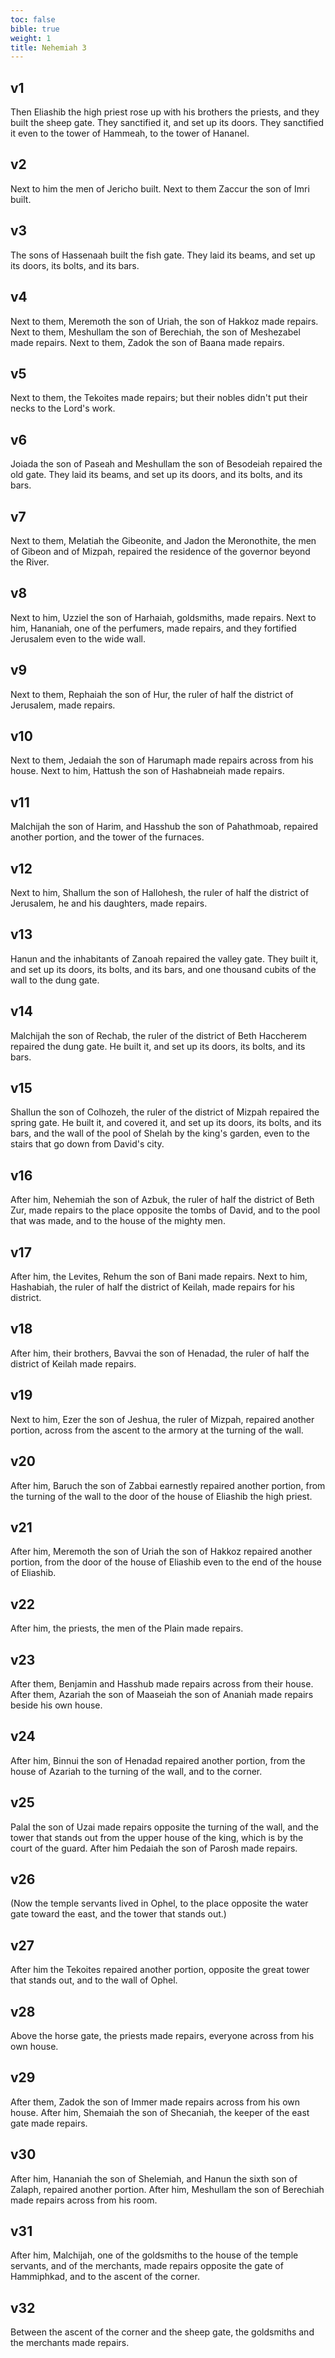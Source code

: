 ```yaml
---
toc: false
bible: true
weight: 1
title: Nehemiah 3
---
```




## v1 
Then Eliashib the high priest rose up with his brothers the priests, and they built the sheep gate. They sanctified it, and set up its doors. They sanctified it even to the tower of Hammeah, to the tower of Hananel. 

## v2 
Next to him the men of Jericho built. Next to them Zaccur the son of Imri built. 

## v3 
The sons of Hassenaah built the fish gate. They laid its beams, and set up its doors, its bolts, and its bars. 

## v4 
Next to them, Meremoth the son of Uriah, the son of Hakkoz made repairs. Next to them, Meshullam the son of Berechiah, the son of Meshezabel made repairs. Next to them, Zadok the son of Baana made repairs. 

## v5 
Next to them, the Tekoites made repairs; but their nobles didn't put their necks to the Lord's work. 

## v6 
Joiada the son of Paseah and Meshullam the son of Besodeiah repaired the old gate. They laid its beams, and set up its doors, and its bolts, and its bars. 

## v7 
Next to them, Melatiah the Gibeonite, and Jadon the Meronothite, the men of Gibeon and of Mizpah, repaired the residence of the governor beyond the River. 

## v8 
Next to him, Uzziel the son of Harhaiah, goldsmiths, made repairs. Next to him, Hananiah, one of the perfumers, made repairs, and they fortified Jerusalem even to the wide wall. 

## v9 
Next to them, Rephaiah the son of Hur, the ruler of half the district of Jerusalem, made repairs. 

## v10 
Next to them, Jedaiah the son of Harumaph made repairs across from his house. Next to him, Hattush the son of Hashabneiah made repairs. 

## v11 
Malchijah the son of Harim, and Hasshub the son of Pahathmoab, repaired another portion, and the tower of the furnaces. 

## v12 
Next to him, Shallum the son of Hallohesh, the ruler of half the district of Jerusalem, he and his daughters, made repairs. 

## v13 
Hanun and the inhabitants of Zanoah repaired the valley gate. They built it, and set up its doors, its bolts, and its bars, and one thousand cubits of the wall to the dung gate. 

## v14 
Malchijah the son of Rechab, the ruler of the district of Beth Haccherem repaired the dung gate. He built it, and set up its doors, its bolts, and its bars. 

## v15 
Shallun the son of Colhozeh, the ruler of the district of Mizpah repaired the spring gate. He built it, and covered it, and set up its doors, its bolts, and its bars, and the wall of the pool of Shelah by the king's garden, even to the stairs that go down from David's city. 

## v16 
After him, Nehemiah the son of Azbuk, the ruler of half the district of Beth Zur, made repairs to the place opposite the tombs of David, and to the pool that was made, and to the house of the mighty men. 

## v17 
After him, the Levites, Rehum the son of Bani made repairs. Next to him, Hashabiah, the ruler of half the district of Keilah, made repairs for his district. 

## v18 
After him, their brothers, Bavvai the son of Henadad, the ruler of half the district of Keilah made repairs. 

## v19 
Next to him, Ezer the son of Jeshua, the ruler of Mizpah, repaired another portion, across from the ascent to the armory at the turning of the wall. 

## v20 
After him, Baruch the son of Zabbai earnestly repaired another portion, from the turning of the wall to the door of the house of Eliashib the high priest. 

## v21 
After him, Meremoth the son of Uriah the son of Hakkoz repaired another portion, from the door of the house of Eliashib even to the end of the house of Eliashib. 

## v22 
After him, the priests, the men of the Plain made repairs. 

## v23 
After them, Benjamin and Hasshub made repairs across from their house. After them, Azariah the son of Maaseiah the son of Ananiah made repairs beside his own house. 

## v24 
After him, Binnui the son of Henadad repaired another portion, from the house of Azariah to the turning of the wall, and to the corner. 

## v25 
Palal the son of Uzai made repairs opposite the turning of the wall, and the tower that stands out from the upper house of the king, which is by the court of the guard. After him Pedaiah the son of Parosh made repairs. 

## v26 
(Now the temple servants lived in Ophel, to the place opposite the water gate toward the east, and the tower that stands out.) 

## v27 
After him the Tekoites repaired another portion, opposite the great tower that stands out, and to the wall of Ophel. 

## v28 
Above the horse gate, the priests made repairs, everyone across from his own house. 

## v29 
After them, Zadok the son of Immer made repairs across from his own house. After him, Shemaiah the son of Shecaniah, the keeper of the east gate made repairs. 

## v30 
After him, Hananiah the son of Shelemiah, and Hanun the sixth son of Zalaph, repaired another portion. After him, Meshullam the son of Berechiah made repairs across from his room. 

## v31 
After him, Malchijah, one of the goldsmiths to the house of the temple servants, and of the merchants, made repairs opposite the gate of Hammiphkad, and to the ascent of the corner. 

## v32 
Between the ascent of the corner and the sheep gate, the goldsmiths and the merchants made repairs.
